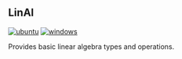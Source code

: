 ## LinAl

[![ubuntu](https://github.com/timow-gh/LinAl/actions/workflows/ubuntu.yml/badge.svg?branch=main)](https://github.com/timow-gh/LinAl/actions/workflows/ubuntu.yml)
[![windows](https://github.com/timow-gh/LinAl/actions/workflows/windows.yml/badge.svg?branch=main)](https://github.com/timow-gh/LinAl/actions/workflows/windows.yml)

Provides basic linear algebra types and operations.